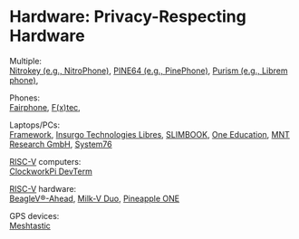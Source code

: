 # Hardware: Privacy-Respecting Hardware

Multiple:  
[Nitrokey (e.g., NitroPhone)](https://shop.nitrokey.com/),
[PINE64 (e.g., PinePhone)](https://www.pine64.org/pinephone/),
[Purism (e.g., Librem phone)](https://puri.sm/),

Phones:  
[Fairphone](https://www.fairphone.com/),
[F(x)tec](https://www.fxtec.com/),

Laptops/PCs:  
[Framework](https://frame.work/),
[Insurgo Technologies Libres](https://insurgo.ca/),
[SLIMBOOK](https://slimbook.es/),
[One Education](https://www.one-education.org/),
[MNT Research GmbH](https://mntre.com/),
[System76](https://system76.com/)

[RISC-V](https://riscv.org/) computers:  
[ClockworkPi DevTerm](https://www.clockworkpi.com/home-devterm)

[RISC-V](https://riscv.org/) hardware:  
[BeagleV®-Ahead](https://www.beagleboard.org/boards/beaglev-ahead),
[Milk-V Duo](https://milkv.io/duo),
[Pineapple ONE](https://pineapple-one.github.io/)

GPS devices:  
[Meshtastic](https://meshtastic.org/)
